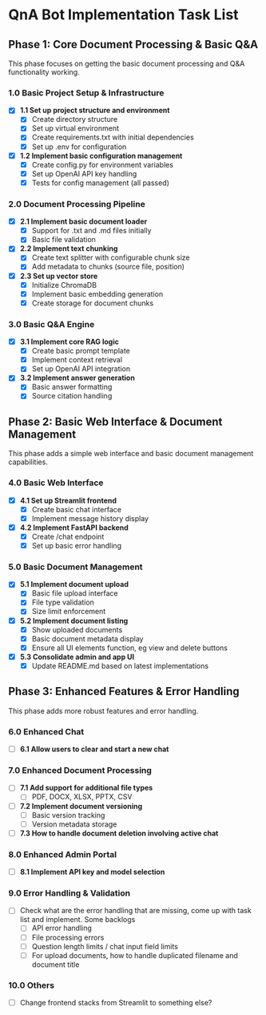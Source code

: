 # QnA Bot Implementation Task List

## Phase 1: Core Document Processing & Basic Q&A
This phase focuses on getting the basic document processing and Q&A functionality working.

### 1.0 Basic Project Setup & Infrastructure
- [x] **1.1 Set up project structure and environment**
  - [x] Create directory structure
  - [x] Set up virtual environment
  - [x] Create requirements.txt with initial dependencies
  - [x] Set up .env for configuration

- [x] **1.2 Implement basic configuration management**
  - [x] Create config.py for environment variables
  - [x] Set up OpenAI API key handling
  - [x] Tests for config management (all passed)

### 2.0 Document Processing Pipeline
- [x] **2.1 Implement basic document loader**
  - [x] Support for .txt and .md files initially
  - [x] Basic file validation

- [x] **2.2 Implement text chunking**
  - [x] Create text splitter with configurable chunk size
  - [x] Add metadata to chunks (source file, position)

- [x] **2.3 Set up vector store**
  - [x] Initialize ChromaDB
  - [x] Implement basic embedding generation
  - [x] Create storage for document chunks

### 3.0 Basic Q&A Engine
- [x] **3.1 Implement core RAG logic**
  - [x] Create basic prompt template
  - [x] Implement context retrieval
  - [x] Set up OpenAI API integration

- [x] **3.2 Implement answer generation**
  - [x] Basic answer formatting
  - [x] Source citation handling

## Phase 2: Basic Web Interface & Document Management
This phase adds a simple web interface and basic document management capabilities.

### 4.0 Basic Web Interface
- [x] **4.1 Set up Streamlit frontend**
  - [x] Create basic chat interface
  - [x] Implement message history display

- [x] **4.2 Implement FastAPI backend**
  - [x] Create /chat endpoint
  - [x] Set up basic error handling

### 5.0 Basic Document Management
- [x] **5.1 Implement document upload**
  - [x] Basic file upload interface
  - [x] File type validation
  - [x] Size limit enforcement

- [x] **5.2 Implement document listing**
  - [x] Show uploaded documents
  - [x] Basic document metadata display
  - [x] Ensure all UI elements function, eg view and delete buttons

- [x] **5.3 Consolidate admin and app UI**
  - [x] Update README.md based on latest implementations

## Phase 3: Enhanced Features & Error Handling
This phase adds more robust features and error handling.

### 6.0 Enhanced Chat
- [ ] **6.1 Allow users to clear and start a new chat**

### 7.0 Enhanced Document Processing
- [ ] **7.1 Add support for additional file types**
  - [ ] PDF, DOCX, XLSX, PPTX, CSV

- [ ] **7.2 Implement document versioning**
  - [ ] Basic version tracking
  - [ ] Version metadata storage

- [ ] **7.3 How to handle document deletion involving active chat**

### 8.0 Enhanced Admin Portal
- [ ] **8.1 Implement API key and model selection**

### 9.0 Error Handling & Validation
- [ ] Check what are the error handling that are missing, come up with task list and implement. Some backlogs
  - [ ] API error handling
  - [ ] File processing errors
  - [ ] Question length limits / chat input field limits
  - [ ] For upload documents, how to handle duplicated filename and document title

### 10.0 Others
- [ ] Change frontend stacks from Streamlit to something else?
